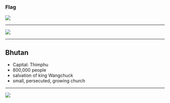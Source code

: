 ### Flag

![](https://upload.wikimedia.org/wikipedia/commons/9/91/Flag_of_Bhutan.svg)

---

![](https://upload.wikimedia.org/wikipedia/commons/c/ce/Bhutan_%28orthographic_projection%29.svg)

---

## Bhutan

-   Capital: Thimphu
-   800,000 people
-   salvation of king Wangchuck
-   small, persecuted, growing church

---

![](https://player.vimeo.com/video/22085323)
